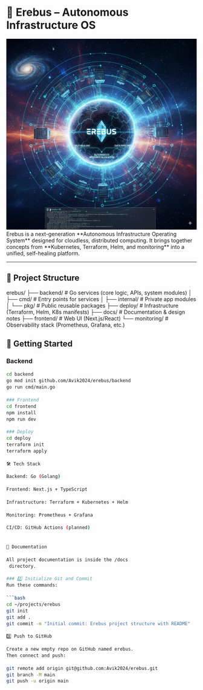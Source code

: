 # 🌌 Erebus – Autonomous Infrastructure OS
<img src="./images/erebus.png" alt="Erebus Image">
Erebus is a next-generation **Autonomous Infrastructure Operating System** designed for cloudless, distributed computing.  
It brings together concepts from **Kubernetes, Terraform, Helm, and monitoring** into a unified, self-healing platform.  

---

## 📂 Project Structure
erebus/
├── backend/ # Go services (core logic, APIs, system modules)
│ ├── cmd/ # Entry points for services
│ ├── internal/ # Private app modules
│ └── pkg/ # Public reusable packages
├── deploy/ # Infrastructure (Terraform, Helm, K8s manifests)
├── docs/ # Documentation & design notes
├── frontend/ # Web UI (Next.js/React)
└── monitoring/ # Observability stack (Prometheus, Grafana, etc.)

## 🚀 Getting Started
### Backend
```bash
cd backend
go mod init github.com/Avik2024/erebus/backend
go run cmd/main.go

### Frontend
cd frontend
npm install
npm run dev

### Deploy
cd deploy
terraform init
terraform apply

🛠️ Tech Stack

Backend: Go (Golang)

Frontend: Next.js + TypeScript

Infrastructure: Terraform + Kubernetes + Helm

Monitoring: Prometheus + Grafana

CI/CD: GitHub Actions (planned)


📖 Documentation

All project documentation is inside the /docs
 directory.

### 2️⃣ Initialize Git and Commit
Run these commands:

```bash
cd ~/projects/erebus
git init
git add .
git commit -m "Initial commit: Erebus project structure with README"

3️⃣ Push to GitHub

Create a new empty repo on GitHub named erebus.
Then connect and push:

git remote add origin git@github.com:Avik2024/erebus.git
git branch -M main
git push -u origin main


